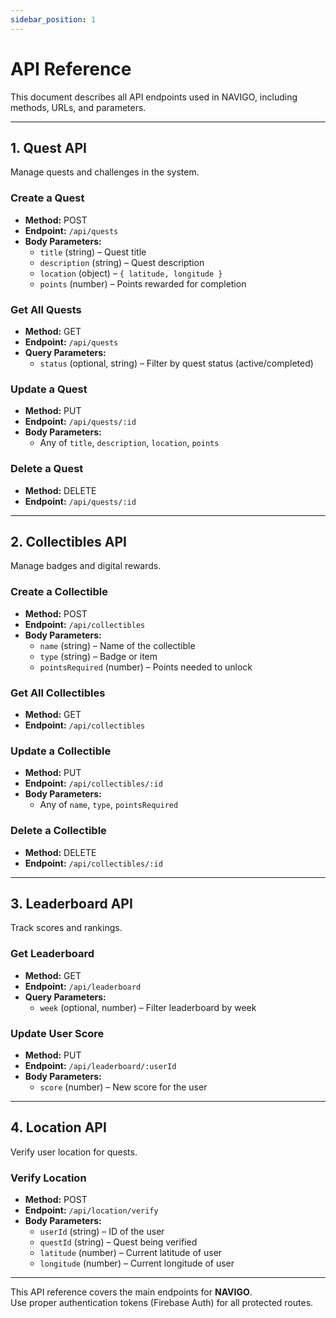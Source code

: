 ```yaml
---
sidebar_position: 1
---
```


# API Reference

This document describes all API endpoints used in NAVIGO, including methods, URLs, and parameters.

---

## 1. Quest API

Manage quests and challenges in the system.

### Create a Quest

- **Method:** POST  
- **Endpoint:** `/api/quests`  
- **Body Parameters:**
  - `title` (string) – Quest title  
  - `description` (string) – Quest description  
  - `location` (object) – `{ latitude, longitude }`  
  - `points` (number) – Points rewarded for completion  

### Get All Quests

- **Method:** GET  
- **Endpoint:** `/api/quests`  
- **Query Parameters:**  
  - `status` (optional, string) – Filter by quest status (active/completed)  

### Update a Quest

- **Method:** PUT  
- **Endpoint:** `/api/quests/:id`  
- **Body Parameters:**  
  - Any of `title`, `description`, `location`, `points`  

### Delete a Quest

- **Method:** DELETE  
- **Endpoint:** `/api/quests/:id`  

---

## 2. Collectibles API

Manage badges and digital rewards.

### Create a Collectible

- **Method:** POST  
- **Endpoint:** `/api/collectibles`  
- **Body Parameters:**  
  - `name` (string) – Name of the collectible  
  - `type` (string) – Badge or item  
  - `pointsRequired` (number) – Points needed to unlock  

### Get All Collectibles

- **Method:** GET  
- **Endpoint:** `/api/collectibles`  

### Update a Collectible

- **Method:** PUT  
- **Endpoint:** `/api/collectibles/:id`  
- **Body Parameters:**  
  - Any of `name`, `type`, `pointsRequired`  

### Delete a Collectible

- **Method:** DELETE  
- **Endpoint:** `/api/collectibles/:id`  

---

## 3. Leaderboard API

Track scores and rankings.

### Get Leaderboard

- **Method:** GET  
- **Endpoint:** `/api/leaderboard`  
- **Query Parameters:**  
  - `week` (optional, number) – Filter leaderboard by week  

### Update User Score

- **Method:** PUT  
- **Endpoint:** `/api/leaderboard/:userId`  
- **Body Parameters:**  
  - `score` (number) – New score for the user  

---

## 4. Location API

Verify user location for quests.

### Verify Location

- **Method:** POST  
- **Endpoint:** `/api/location/verify`  
- **Body Parameters:**  
  - `userId` (string) – ID of the user  
  - `questId` (string) – Quest being verified  
  - `latitude` (number) – Current latitude of user  
  - `longitude` (number) – Current longitude of user  

---

This API reference covers the main endpoints for **NAVIGO**.  
Use proper authentication tokens (Firebase Auth) for all protected routes.
